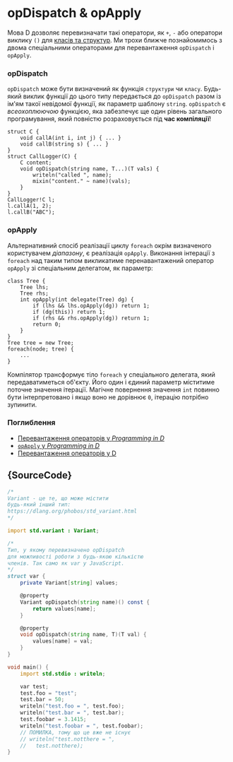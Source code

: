 # opDispatch & opApply

Мова D дозволяє перевизначати такі оператори, як `+`, `-` або оператори
виклику `()` для [класів та структур](https://dlang.org/spec/operatoroverloading.html).
Ми трохи ближче познайомимось з двома спеціальними операторами
для перевантаження `opDispatch` і `opApply`.

### opDispatch

`opDispatch` може бути визначений як функція `структури` чи `класу`.
Будь-який виклик функції до цього типу передається до `opDispatch`
разом із ім'ям такої невідомої функції, як параметр шаблону `string`.
`opDispatch` є *всеохоплюючою* функцією, яка забезпечує ще один рівень
загального програмування, який повністю розраховується під **час компіляції**!

    struct C {
        void callA(int i, int j) { ... }
        void callB(string s) { ... }
    }
    struct CallLogger(C) {
        C content;
        void opDispatch(string name, T...)(T vals) {
            writeln("called ", name);
            mixin("content." ~ name)(vals);
        }
    }
    CallLogger!C l;
    l.callA(1, 2);
    l.callB("ABC");

### opApply

Альтернативний спосіб реалізації циклу `foreach` окрім визначеного
користувачем *діапазону*, є реалізація `opApply`. Виконання інтерації
з `foreach` над таким типом викликатиме перенавантажений оператор
`opApply` зі спеціальним делегатом, як параметр:

    class Tree {
        Tree lhs;
        Tree rhs;
        int opApply(int delegate(Tree) dg) {
            if (lhs && lhs.opApply(dg)) return 1;
            if (dg(this)) return 1;
            if (rhs && rhs.opApply(dg)) return 1;
            return 0;
        }
    }
    Tree tree = new Tree;
    foreach(node; tree) {
        ...
    }

Компілятор трансформує тіло `foreach` у спеціального делегата, який
передаватиметься об'єкту. Його один і єдиний параметр міститиме поточне
значення ітерації. Магічне повернення значення `int` повинно бути
інтерпретовано і якщо воно не дорівнює `0`, ітерацію потрібно зупинити.

### Поглиблення

- [Перевантаження операторів у _Programming in D_](http://ddili.org/ders/d.en/operator_overloading.html)
- [`opApply` у _Programming in D_](http://ddili.org/ders/d.en/foreach_opapply.html)
- [Перевантаження операторів у D](https://dlang.org/spec/operatoroverloading.html)

## {SourceCode}

```d
/*
Variant - це те, що може містити
будь-який інший тип:
https://dlang.org/phobos/std_variant.html
*/

import std.variant : Variant;

/*
Тип, у якому перевизначено opDispatch
для можливості роботи з будь-якою кількістю
членів. Так само як var у JavaScript.
*/
struct var {
    private Variant[string] values;

    @property
    Variant opDispatch(string name)() const {
        return values[name];
    }

    @property
    void opDispatch(string name, T)(T val) {
        values[name] = val;
    }
}

void main() {
    import std.stdio : writeln;

    var test;
    test.foo = "test";
    test.bar = 50;
    writeln("test.foo = ", test.foo);
    writeln("test.bar = ", test.bar);
    test.foobar = 3.1415;
    writeln("test.foobar = ", test.foobar);
    // ПОМИЛКА, тому що це вже не існує
    // writeln("test.notthere = ",
    //   test.notthere);
}
```

